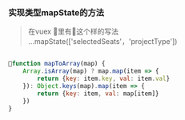 ### 实现类型mapState的方法
> 在vuex 里有这个样的写法 ...mapState(['selectedSeats'，'projectType'])

```javascript

function mapToArray(map) {
    Array.isArray(map) ? map.map(item => {
        return {key: item.key, val: item.val}
    }): Object.keys(map).map(item => {
        return {key: item, val: map[item]}
    })
}